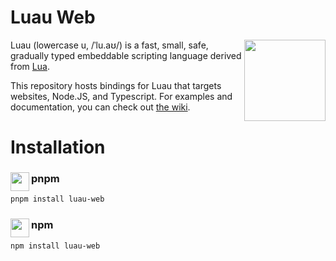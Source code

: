 Luau Web
====

<img src="https://github.com/user-attachments/assets/03cafe78-9430-4eec-a618-85e828812e0f" width="130px" align="right"/>

Luau (lowercase u, /ˈlu.aʊ/) is a fast, small, safe, gradually typed embeddable scripting language derived from [Lua](https://lua.org).

This repository hosts bindings for Luau that targets websites, Node.JS, and Typescript. For examples and documentation, you can check out [the wiki](https://github.com/xNasuni/luau-web/wiki).

# Installation

### pnpm <img src="https://avatars.githubusercontent.com/u/21320719?s=64&v=4" width="30px" align="left"/>

```sh
pnpm install luau-web
```
### npm <img src="https://raw.githubusercontent.com/npm/logos/refs/heads/master/npm%20square/n-64.png" width="30px" align="left"/>
```sh
npm install luau-web
```
